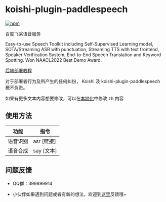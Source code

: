 # koishi-plugin-paddlespeech

[![npm](https://img.shields.io/npm/v/koishi-plugin-paddlespeech?style=flat-square)](https://www.npmjs.com/package/koishi-plugin-paddlespeech)

百度飞桨语音服务

Easy-to-use Speech Toolkit including Self-Supervised Learning model, SOTA/Streaming ASR with punctuation, Streaming TTS with text frontend, Speaker Verification System, End-to-End Speech Translation and Keyword Spotting. Won NAACL2022 Best Demo Award.


[后端部署教程](https://github.com/PaddlePaddle/PaddleSpeech/blob/develop/docs/source/install_cn.md)

对于部署者行为及所产生的任何纠纷， Koishi 及 koishi-plugin-paddlespeech 概不负责。

如果有更多文本内容想要修改，可以在[本地化](/locales)中修改 zh 内容

## 使用方法

| 功能 | 指令 |
|  ----  | ----  |
| 语音识别 | asr [链接] |
| 语音合成 | say [文本] |

## 问题反馈
* QQ群：399899914

* 小伙伴如果遇到问题或者有新的想法，欢迎到[这里](https://github.com/initialencounter/mykoishi/issues)反馈哦~